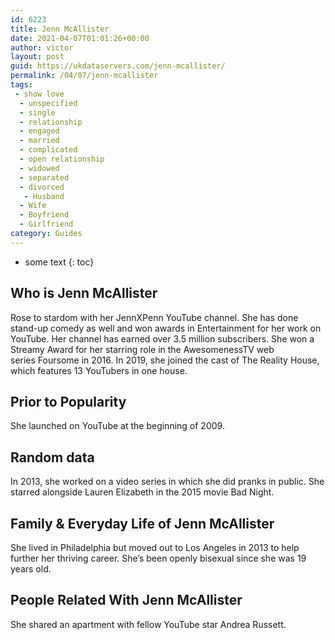 ```yaml
---
id: 6223
title: Jenn McAllister
date: 2021-04-07T01:01:26+00:00
author: victor
layout: post
guid: https://ukdataservers.com/jenn-mcallister/
permalink: /04/07/jenn-mcallister
tags:
 - show love
  - unspecified
  - single
  - relationship
  - engaged
  - married
  - complicated
  - open relationship
  - widowed
  - separated
  - divorced
   - Husband
  - Wife
  - Boyfriend
  - Girlfriend
category: Guides
---
```


* some text
{: toc}


## Who is Jenn McAllister



Rose to stardom with her JennXPenn YouTube channel. She has done stand-up comedy as well and won awards in Entertainment for her work on YouTube. Her channel has earned over 3.5 million subscribers. She won a Streamy Award for her starring role in the AwesomenessTV web series Foursome in 2016. In 2019, she joined the cast of The Reality House, which features 13 YouTubers in one house.

                
                
                
## Prior to Popularity



She launched on YouTube at the beginning of 2009.

                
                
                
## Random data



In 2013, she worked on a video series in which she did pranks in public. She starred alongside Lauren Elizabeth in the 2015 movie Bad Night.

                
                
                
## Family & Everyday Life of Jenn McAllister



She lived in Philadelphia but moved out to Los Angeles in 2013 to help further her thriving career. She&#8217;s been openly bisexual since she was 19 years old.

                
                
                
## People Related With Jenn McAllister



She shared an apartment with fellow YouTube star Andrea Russett.

                
              
            
          
          
          